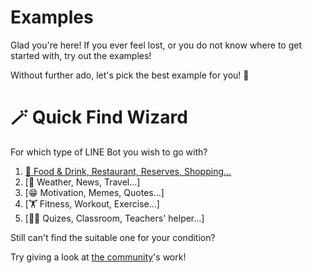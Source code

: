 # Examples
Glad you're here! If you ever feel lost, or you do not know where to get started with, try out the examples!

Without further ado, let's pick the best example for you! 💪

# 🪄 Quick Find Wizard
For which type of LINE Bot you wish to go with?

1. [🍔 Food & Drink, Restaurant, Reserves, Shopping...](https://github.com/AWeirdScratcher/linelib/tree/v2/examples/food-and-drink)
2. [🌱 Weather, News, Travel...]
3. [😁 Motivation, Memes, Quotes...]
4. [🏋️ Fitness, Workout, Exercise...]
5. [👩‍🏫 Quizes, Classroom, Teachers' helper...]

Still can't find the suitable one for your condition?

Try giving a look at [the community](https://github.com/AWeirdScratcher/linelib/discussions)'s work!
